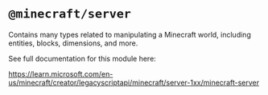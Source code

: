 # `@minecraft/server`

Contains many types related to manipulating a Minecraft world, including entities, blocks, dimensions, and more.

See full documentation for this module here:

https://learn.microsoft.com/en-us/minecraft/creator/legacyscriptapi/minecraft/server-1xx/minecraft-server